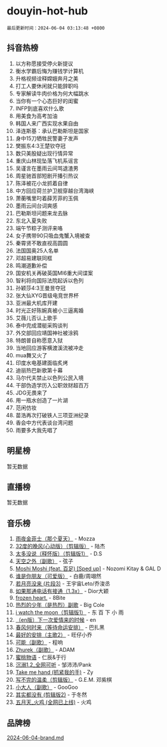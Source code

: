 # douyin-hot-hub

`最后更新时间：2024-06-04 03:13:48 +0800`

## 抖音热榜

1. 以方称愿接受停火新提议
1. 衡水学霸后悔为赚钱学计算机
1. 升格视频诠释嫦娥奔月之美
1. 打工人要休闲就只能辞职吗
1. 专家解读牛肉价格为何大幅跳水
1. 当你有一个心态巨好的闺蜜
1. INFP到底喜欢什么歌
1. 用美食为高考加油
1. 韩国人来广西实现水果自由
1. 泽连斯基：承认巴勒斯坦是国家
1. 身中15刀牺牲民警妻子发声
1. 樊振东4:3王楚钦夺冠
1. 数只美股疑出现行情异常
1. 重庆山林现坠落飞机系谣言
1. 吴谨言在墨雨云间骂退渣男
1. 周星驰首部短剧开播引热议
1. 陈泽被花小龙抓着自律
1. 中方回应荷兰护卫舰穿越台湾海峡
1. 萧蘅嘴里叼着薛芳菲的玉佩
1. 墨雨云间台词爽感
1. 巴勒斯坦问题来龙去脉
1. 东北入夏失败
1. 端午节粽子测评来咯
1. 女子携带90只吸血鬼蟹入境被查
1. 秦霄贤不敢直视高圆圆
1. 法国国奥25人名单
1. 邓超易建联同框
1. 鸣潮道歉补偿
1. 国安机关再破英国MI6重大间谍案
1. 智利将向国际法院起诉以色列
1. 孙颖莎4:3王曼昱夺冠
1. 张大仙XYG晋级电竞世界杯
1. 亚洲最大机库开建
1. 时光正好陈婉真被小三逼离婚
1. 艾薇儿否认上歌手
1. 泰中完成潜艇采购谈判
1. 外交部回应靖国神社被涂鸦
1. 特朗普自称愿意入狱
1. 当地回应游客横渡溪流被冲走
1. mua舞又火了
1. 印度水电基建面临炙烤
1. 迪丽热巴新歌第十幕
1. 马尔代夫禁止以色列公民入境
1. 干部伪造学历入公职敛财超百万
1. JDG无畏来了
1. 用一瓶水创造了一片湖
1. 范闲仿妆
1. 苗浩再次打破铁人三项亚洲纪录
1. 香会中方代表谈台湾问题
1. 雨要多大我先唱了

## 明星榜

暂无数据

## 直播榜

暂无数据

## 音乐榜

1. [雨夜金菲士（那个夏天）](https://sf5-hl-cdn-tos.douyinstatic.com/obj/tos-cn-ve-2774/osPmPLDWQBBE2Z6bftCgYwkFaF4pEYEneXaZQs) - Mozza
1. [32度的晚风(心动版）（剪辑版）](https://sf5-hl-cdn-tos.douyinstatic.com/obj/tos-cn-ve-2774/owNyabsyWdzUulxhoJfK8IBXgp0UMQAHpvGh2B) - 陆杰
1. [太多没说（释怀版）（剪辑版1）](https://sf5-hl-cdn-tos.douyinstatic.com/obj/tos-cn-ve-2774/oEbKIiDC0BA8CJOQHYA6aeCVYeHgckHdntZSDj) - D.S
1. [天空之外（副歌）](https://sf5-hl-cdn-tos.douyinstatic.com/obj/tos-cn-ve-2774/oAYn0BTp8jS8iSyZSHMUWAikyvAWI1c7aiJTr) - 弦子
1. [Moshi Moshi (feat. 百足) [Sped up]](https://sf5-hl-cdn-tos.douyinstatic.com/obj/tos-cn-ve-2774/ocCPFQcXJLeroaIdQLIGAoeeYM3OAUYGDguHXz) - Nozomi Kitay & GAL D
1. [谁是你朋友（可爱版）](https://sf5-hl-cdn-tos.douyinstatic.com/obj/tos-cn-ve-2774/owKjggBwGZexYCjVAIeEFURf1LJTjMDaK6AzKN) - 白鹿/周翊然
1. [若月亮没来 (片段3)](https://sf5-hl-cdn-tos.douyinstatic.com/obj/tos-cn-ve-2774/okfyEUsGW1B1ovJi5JiN9IjvAT2lMwA054GoEB) - 王宇宙Leto/乔浚丞
1. [如果那通电话有接通（1.3x）](https://sf3-cdn-tos.douyinstatic.com/obj/tos-cn-ve-2774/ocJeJKhUhAJG8EYZiEFfGFAPkD3beMQ5mwDv1e) - Dior大颖
1. [frozen heart.](https://sf5-hl-cdn-tos.douyinstatic.com/obj/tos-cn-ve-2774/oIIWJfyjIACZA9zQMtnJ6hQQhFC4vhCupoRBsO) - 8Bite
1. [热烈的少年（是热烈）副歌](https://sf5-hl-cdn-tos.douyinstatic.com/obj/tos-cn-ve-2774/owVNI0CLDAUMtSz6TEYvfFBFL4UDFFhLfgK8fa) - Big Cole
1. [i watch the moon（剪辑版1）](https://sf5-hl-cdn-tos.douyinstatic.com/obj/tos-cn-ve-2774/o0I9mSChzHZANMJIEBfkCQzzg6N5WAcVtqft9P) - 东 百 下 小 雨
1. [（en版）下一次爱情来的时候](https://sf3-cdn-tos.douyinstatic.com/obj/tos-cn-ve-2774/owZIscFWHUMFAbrAisiax4ioKVNAKH9jYvbBk) - en
1. [春风何时来（等待命运安排）](https://sf5-hl-cdn-tos.douyinstatic.com/obj/tos-cn-ve-2774/oICBNbD3gelMfB4WgiD1KI2jQtXZE2FgHLwtsl) - 巴扎黑
1. [最好的安排（主歌2）](https://sf6-cdn-tos.douyinstatic.com/obj/tos-cn-ve-2774/oMMZX1DuHpMwgoDztBmZswgQnbCeeANZxBHkFY) - 旺仔小乔
1. [可能（副歌）](https://sf6-cdn-tos.douyinstatic.com/obj/tos-cn-ve-2774/cde1731888894259b333569393c2fb51) - 程响
1. [Zhurek（副歌）](https://sf3-cdn-tos.douyinstatic.com/obj/tos-cn-ve-2774/ooQm8FBZQDlf0btEYgVpCcSCQfrdJGBEKZYBGS) - ADAM
1. [蜜桃物语](https://sf5-hl-cdn-tos.douyinstatic.com/obj/tos-cn-ve-2774/oIhOSCZtIACtYU4XQkngiW9kCBfVD1Fz9IYeqL) - 仁辰&于行
1. [沉溺1.2_全网可听](https://sf5-hl-cdn-tos.douyinstatic.com/obj/tos-cn-ve-2774/ok2QoiBqsWAX9McZmWiI9gAB0EzwD4Xj6yfmtH) - 邹沛沛/Pank
1. [Take me hand (抓紧我的手)](https://sf5-hl-cdn-tos.douyinstatic.com/obj/tos-cn-ve-2774/os8GB2fDQQmJZTmtomg0gHX5fBACiEgcFgEKYg) - Zy
1. [写不完的温柔（剪辑版）](https://sf5-hl-cdn-tos.douyinstatic.com/obj/tos-cn-ve-2774/oYBzzZQJ233GfwkemJJffAIWgeIYrjZfWhHTcG) - G.E.M. 邓紫棋
1. [小大人（副歌）](https://sf3-cdn-tos.douyinstatic.com/obj/tos-cn-ve-2774/oIhaDwehWhLFsVIG7QIICLLazDNGJAGg5geeb4) - GooGoo
1. [其实都没有 (剪辑版2)](https://sf5-hl-cdn-tos.douyinstatic.com/obj/tos-cn-ve-2774/oEBNQenHZtBhxYjGgUDQk0BCHTigQafgFlbQ7k) - 于冬然
1. [五月天_火鸡 (全网已上线)](https://sf5-hl-cdn-tos.douyinstatic.com/obj/tos-cn-ve-2774/oEtOMSQZstjlJ4nfBEgeqN29IbWjkmDBrFtF2C) - 火鸡

## 品牌榜

[2024-06-04-brand.md](2024-06-04-brand.md)
